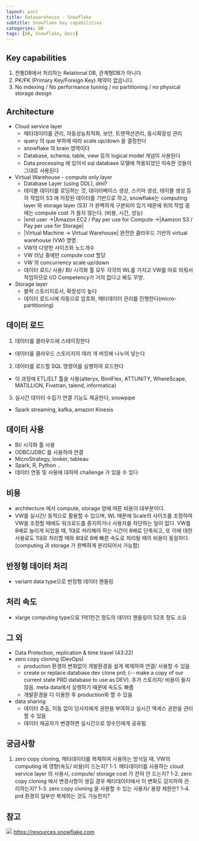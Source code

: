 ```yaml
---
layout: post
title: Datawarehouse - Snowflake
subtitle: Snowflake key capabilities
categories: DB
tags: [DB, Snowflake, Docs]
---
```


## Key capabilities
1. 전통DB에서 처리하는 Relational DB, 관계형DB가 아니다.
2. PK/FK (Primary Key/Foreign Key) 제약이 없습니다.
2. No indexing / No performance tuninig / no partitioning / no physical storage design

## Architecture
- Cloud service layer
	- 메타데이터를 관리, 자동성능최적화, 보안, 트랜잭션관리, 동시확장성 관리
	- query 의 que 부하에 따라 scale up/down 을 결정한다
	- snowflake 의 brain 영역이다
	- Database, schema, table, view 등의 logical model 개념이 사용된다
	- Data processing 에 있어서 sql database 모델에 적용되었던 익숙한 것들이 그대로 사용된다 
- Virtual Warehouse - compute only layer
	- Database Layer (using DDL), dml?
	- 테이블 데이터를 로딩하는 것, 데이터베이스 생성, 스키마 생성, 테이블 생성 등의 작업이 S3 에 저장된 데이터를 기반으로 하고, snowflake는 computing layer 와 storage layer (S3) 가 완벽하게 구분되어 있기 때문에 위의 작업 중에는 compute cost 가 들지 않는다. (비용, 시간, 성능)
	- |end user ->|Amazon EC2 / Pay per use for Compute ->|Aamzon S3 / Pay per use for Storage|
	- |Virtual Machine -> Virtual Warehouse| 완전한 클라우드 기반의 virtual warehouse (VW) 명명. 
	- VW의 다양한 사이즈와 노드개수
	- VW 러닝 중에만 compute cost 할당
	- VW 의 concurrency scale up/down 
	- 데이터 로드/ 사용/ BI/ 시각화 툴 모두 각각의 WL를 가지고 VW를 따로 띄워서 작업하므로 I/O Competency가 거의 없다고 봐도 무방.
- Storage layer
	- 블럭 스토리지로서, 확장성이 높다
	- 데이터 로드시에 자동으로 암호화, 메타데이터 관리를 진행한다(micro-partitioning)

## 데이터 로드
1. 데이터를 클라우드에 스테이징한다
- 데이터를 클라우드 스토리지의 여러 개 버킷에 나누어 넣는다
2. 데이터를 로드할 SQL 명령어를 실행하여 로드한다
- 이 과정에 ETL/ELT 툴을 사용(alteryx, BimlFlex, ATTUNITY, WhereScape, MATILLION, Fivetran, talend, informatica)
3. 실시간 데이터 수집기 연결 기능도 제공한다, snowpipe
- Spark streaming, kafka, amazon Kinesis 

## 데이터 사용
- BI/ 시각화 툴 사용
- ODBC/JDBC 를 사용하여 연결 
- MicroStrategy, looker, tableau
- Spark, R, Python .. 
- 데이터 연동 및 사용에 대하여 challenge 가 있을 수 있다

## 비용
- architecture 에서 compute, storage 양에 따른 비용이 대부분이다.
- VW를 실시간/ 동적으로 활용할 수 있으며, WL 때문에 Scale의 사이즈를 조정하여 VW을 조정할 때에도 워크로드를 중지하거나 사용자를 차단하는 일이 없다. VW를 8배로 늘리게 되었을 때, 1대로 처리해야 하는 시간이 8배로 단축되고, 또 이에 대한 사용료도 1대로 처리할 때와 8대로 8배 빠른 속도로 처리될 때의 비용이 동일하다. (computing 과 storage 가 완벽하게 분리되어서 가능함)

## 반정형 데이터 처리
- variant data type으로 반정형 데이터 핸들링

## 처리 속도
- xlarge computing type으로 1억1천건 정도의 데이터 핸들링이 52초 정도 소요

## 그 외
- Data Protection, replication & time travel (43:22)
- zero copy cloning (DevOps)
	- production 환경의 변화없이 개발환경을 쉽게 복제하여 연결/ 사용할 수 있음
	- create or replace database dev clone prd; (-- make a copy of our current state PRD database to use as DEV). 추가 스토리지/ 비용이 들지 않음. meta data에서 실행하기 때문에 속도도 빠름
	- 개발환경을 다 이용한 후 production화 할 수 있음
- data sharing
	- 데이터 추출, 이동 없이 당사자에게 권한을 부여하고 실시간 액세스 권한을 관리할 수 있음
	- 데이터 제공자가 변경하면 실시간으로 양수인에게 공유됨

## 궁금사항
1. zero copy cloning, 메타데이터를 복제하여 사용하는 방식일 때, VW의 computing 에 영향(속도/ 비용)이 드는지?
1-1. 메타데이터를 사용하는 cloud service layer 의 사용시, compute/ storage cost 가 전혀 안 드는지?
1-2. zero copy cloning 에서 변경사항이 생길 경우 메타데이터에서 이 변화도 감지하여 관리하는지?
1-3. zero copy cloning 을 사용할 수 있는 사용자/ 용량 제한은?
1-4. prd 환경의 일부만 복제하는 것도 가능한지?


## 참고
![](//www.youtube.com/watch?v=dxrEHqMFUWI)
https://resources.snowflake.com

